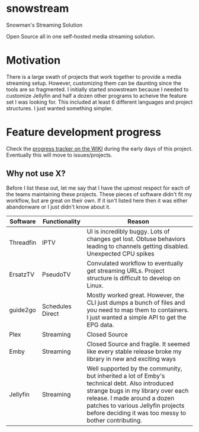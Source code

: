 # snowstream

Snowman's Streaming Solution

Open Source all in one self-hosted media streaming solution.

# Motivation

There is a large swath of projects that work together to provide a media streaming setup. However, customizing them can be daunting since the tools are so fragmented. I initially started snowstream because I needed to customize Jellyfin and half a dozen other programs to acheive the feature set I was looking for. This included at least 6 different languages and project structures. I just wanted something simpler.

# Feature development progress

Check the [progress tracker on the WIKI](https://github.com/XBigTK13X/snowstream/wiki/Feature-Progress-Tracker) during the early days of this project. Eventually this will move to issues/projects.

## Why not use X?

Before I list these out, let me say that I have the upmost respect for each of the teams maintaining these projects. These pieces of software didn't fit my workflow, but are great on their own. If it isn't listed here then it was either abandonware or I just didn't know about it.

|Software|Functionality|Reason|
|--------|-------------|------|
|Threadfin|IPTV|UI is incredibly buggy. Lots of changes get lost. Obtuse behaviors leading to channels getting disabled. Unexpected CPU spikes|
|ErsatzTV|PseudoTV|Convulated workflow to eventually get streaming URLs. Project structure is difficult to develop on Linux.|
|guide2go|Schedules Direct|Mostly worked great. However, the CLI just dumps a bunch of files and you need to map them to containers. I just wanted a simple API to get the EPG data.|
|Plex|Streaming|Closed Source|
|Emby|Streaming|Closed Source and fragile. It seemed like every stable release broke my library in new and exciting ways|
|Jellyfin|Streaming|Well supported by the community, but inherited a lot of Emby's technical debt. Also introduced strange bugs in my library over each release. I made around a dozen patches to various Jellyfin projects before deciding it was too messy to bother contributing.|
